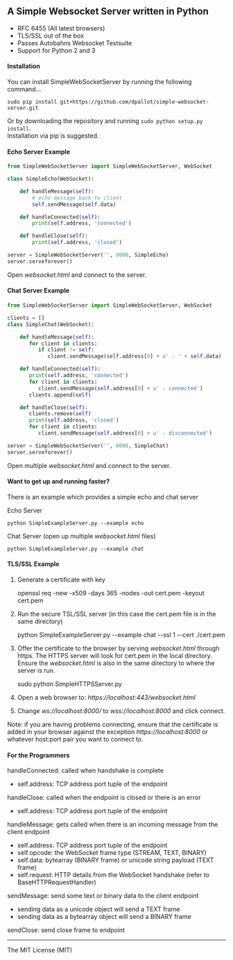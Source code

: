 ## A Simple Websocket Server written in Python

- RFC 6455 (All latest browsers)
- TLS/SSL out of the box
- Passes Autobahns Websocket Testsuite
- Support for Python 2 and 3

#### Installation

You can install SimpleWebSocketServer by running the following command...

`sudo pip install git+https://github.com/dpallot/simple-websocket-server.git`

Or by downloading the repository and running `sudo python setup.py install`.  
Installation via pip is suggested.

#### Echo Server Example
`````python
from SimpleWebSocketServer import SimpleWebSocketServer, WebSocket

class SimpleEcho(WebSocket):

    def handleMessage(self):
        # echo message back to client
        self.sendMessage(self.data)

    def handleConnected(self):
        print(self.address, 'connected')

    def handleClose(self):
        print(self.address, 'closed')

server = SimpleWebSocketServer('', 8000, SimpleEcho)
server.serveforever()
`````

Open *websocket.html* and connect to the server.

#### Chat Server Example
`````python
from SimpleWebSocketServer import SimpleWebSocketServer, WebSocket

clients = []
class SimpleChat(WebSocket):

    def handleMessage(self):
       for client in clients:
          if client != self:
             client.sendMessage(self.address[0] + u' - ' + self.data)

    def handleConnected(self):
       print(self.address, 'connected')
       for client in clients:
          client.sendMessage(self.address[0] + u' - connected')
       clients.append(self)

    def handleClose(self):
       clients.remove(self)
       print(self.address, 'closed')
       for client in clients:
          client.sendMessage(self.address[0] + u' - disconnected')

server = SimpleWebSocketServer('', 8000, SimpleChat)
server.serveforever()
`````
Open multiple *websocket.html* and connect to the server.

#### Want to get up and running faster?

There is an example which provides a simple echo and chat server

Echo Server

    python SimpleExampleServer.py --example echo

Chat Server (open up multiple *websocket.html* files)

    python SimpleExampleServer.py --example chat


#### TLS/SSL Example

1) Generate a certificate with key

    openssl req -new -x509 -days 365 -nodes -out cert.pem -keyout cert.pem

2) Run the secure TSL/SSL server (in this case the cert.pem file is in the same directory)

    python SimpleExampleServer.py --example chat --ssl 1 --cert ./cert.pem

3) Offer the certificate to the browser by serving *websocket.html* through https.
The HTTPS server will look for cert.pem in the local directory.
Ensure the *websocket.html* is also in the same directory to where the server is run.

    sudo python SimpleHTTPSServer.py

4) Open a web browser to: *https://localhost:443/websocket.html*

5) Change *ws://localhost:8000/* to *wss://localhost:8000* and click connect.

Note: if you are having problems connecting, ensure that the certificate is added in your browser against the exception *https://localhost:8000* or whatever host:port pair you want to connect to.

#### For the Programmers

handleConnected: called when handshake is complete
 - self.address: TCP address port tuple of the endpoint

handleClose: called when the endpoint is closed or there is an error
 - self.address: TCP address port tuple of the endpoint

handleMessage: gets called when there is an incoming message from the client endpoint
 - self.address: TCP address port tuple of the endpoint
 - self.opcode: the WebSocket frame type (STREAM, TEXT, BINARY)
 - self.data: bytearray (BINARY frame) or unicode string payload (TEXT frame)  
 - self.request: HTTP details from the WebSocket handshake (refer to BaseHTTPRequestHandler)

sendMessage: send some text or binary data to the client endpoint
 - sending data as a unicode object will send a TEXT frame
 - sending data as a bytearray object will send a BINARY frame

sendClose: send close frame to endpoint


---------------------
The MIT License (MIT)
